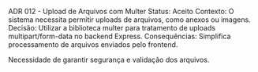 ADR 012 - Upload de Arquivos com Multer
Status: Aceito
Contexto:
 O sistema necessita permitir uploads de arquivos, como anexos ou imagens.
Decisão:
 Utilizar a biblioteca multer para tratamento de uploads multipart/form-data no backend Express.
Consequências:
Simplifica processamento de arquivos enviados pelo frontend.


Necessidade de garantir segurança e validação dos arquivos.
